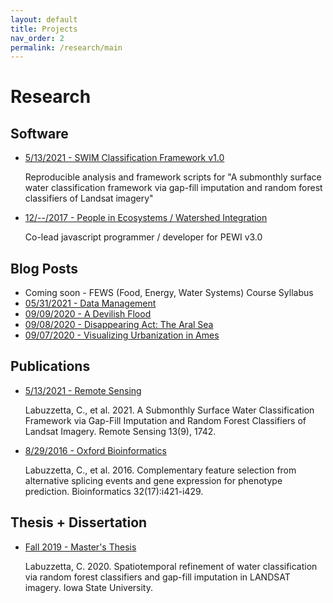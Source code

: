 ```yaml
---
layout: default
title: Projects
nav_order: 2
permalink: /research/main
---
```


Research
==========

Software
----------
* [5/13/2021 - SWIM Classification Framework v1.0](https://github.com/labuzzetta/swim/tree/v1.0)

  Reproducible analysis and framework scripts for "A submonthly surface water classification framework via gap-fill imputation and random forest classifiers of Landsat imagery"
  
* [12/--/2017 - People in Ecosystems / Watershed Integration](https://www.nrem.iastate.edu/pewi/pewi3/)

  Co-lead javascript programmer / developer for PEWI v3.0

Blog Posts
----------
* Coming soon - FEWS (Food, Energy, Water Systems) Course Syllabus
* [05/31/2021 - Data Management](http://labuzzetta.github.io/research/data)
* [09/09/2020 - A Devilish Flood](http://labuzzetta.github.io/research/devils_lake)
* [09/08/2020 - Disappearing Act: The Aral Sea](http://labuzzetta.github.io/research/aral_sea)
* [09/07/2020 - Visualizing Urbanization in Ames](http://labuzzetta.github.io/research/ames)
<!-- * [Coming soon - What is the Food, Energy, Water (FEW) Nexus]() -->
<!-- * [Coming soon - Coursera FEWs Course Review]() -->

Publications
----------
* [5/13/2021 - Remote Sensing](https://www.mdpi.com/2072-4292/13/9/1742)

  Labuzzetta, C., et al. 2021. A Submonthly Surface Water Classification Framework via Gap-Fill Imputation and Random Forest Classifiers of Landsat Imagery. Remote Sensing 13(9), 1742.

* [8/29/2016 - Oxford Bioinformatics](https://academic.oup.com/bioinformatics/article/32/17/i421/2450760)
  
  Labuzzetta, C., et al. 2016. Complementary feature selection from alternative splicing events and gene expression for phenotype prediction. Bioinformatics 32(17):i421-i429.

Thesis + Dissertation
----------
* [Fall 2019 - Master's Thesis](https://lib.dr.iastate.edu/creativecomponents/456/)
  
  Labuzzetta, C. 2020. Spatiotemporal refinement of water classification via random forest classifiers and gap-fill imputation in LANDSAT imagery. Iowa State University.

